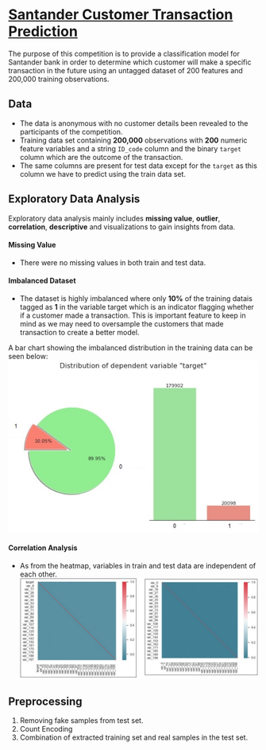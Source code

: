 # [Santander Customer Transaction Prediction](https://www.kaggle.com/c/santander-customer-transaction-prediction)

The purpose of this competition is to provide a classification model for Santander bank in order to determine which customer will make a specific transaction in the future using an untagged dataset of 200 features and 200,000 training observations.


## **Data**
- The data is anonymous with no customer details been revealed to the participants of the competition.
- Training data set containing **200,000** observations with **200** numeric feature variables and a string `ID_code` column and the binary `target` column which are the outcome of the transaction.   
- The same columns are present for test data except for the `target` as this column we have to predict using the train data set.

## **Exploratory Data Analysis**
Exploratory data analysis mainly includes **missing value**, **outlier**, **correlation**, **descriptive** and visualizations to gain insights from data.

#### Missing Value
- There were no missing values in both train and test data.

#### Imbalanced Dataset
- The dataset is highly imbalanced where only **10%** of the training datais tagged as **1** in the variable target which is an indicator flagging whether if a customer made a transaction. This is important feature to keep in mind as we may need to oversample the customers that made transaction to create a better model.

A bar chart showing the imbalanced distribution in the training data can be seen below:
![Target Distribution](https://github.com/shejz/Santander-Customer-Transaction-Prediction/blob/master/graphs/target_distribution.jpg)

#### Correlation Analysis
- As from the heatmap, variables in train and test data are independent of each other.
![Correlations](https://github.com/shejz/Santander-Customer-Transaction-Prediction/blob/master/graphs/correlations.jpg)
 
## **Preprocessing**
1. Removing fake samples from test set.
2. Count Encoding
3. Combination of extracted training set and real samples in the test set.

